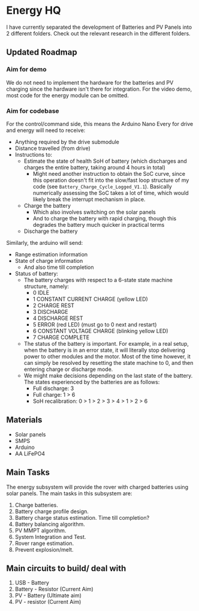 # Energy HQ

I have currently separated the development of Batteries and PV Panels into 2 different folders. Check out the relevant research in the different folders.

## Updated Roadmap

### Aim for demo

We do not need to implement the hardware for the batteries and PV charging since the hardware isn't there for integration. For the video demo, most code for the energy module can be omitted.

### Aim for codebase

For the control/command side, this means the Arduino Nano Every for drive and energy will need to receive:

- Anything required by the drive submodule
- Distance travelled (from drive)
- Instructions to:
  - Estimate the state of health SoH of battery (which discharges and charges the entire battery, taking around 4 hours in total)
    - Might need another instruction to obtain the SoC curve, since this operation doesn't fit into the slow/fast loop structure of my code (see `Battery_Charge_Cycle_Logged_V1.1`). Basically numerically assessing the SoC takes a lot of time, which would likely break the interrupt mechanism in place.
  - Charge the battery
    - Which also involves switching on the solar panels
    - And to charge the battery with rapid charging, though this degrades the battery much quicker in practical terms
  - Discharge the battery

Similarly, the arduino will send:

- Range estimation information
- State of charge information
  - And also time till completion
- Status of battery: 
  - The battery charges with respect to a 6-state state machine structure, namely:
    - 0 IDLE
    - 1 CONSTANT CURRENT CHARGE (yellow LED)
    - 2 CHARGE REST
    - 3 DISCHARGE
    - 4 DISCHARGE REST
    - 5 ERROR (red LED) (must go to 0 next and restart)
    - 6 CONSTANT VOLTAGE CHARGE (blinking yellow LED)
    - 7 CHARGE COMPLETE
  - The status of the battery is important. For example, in a real setup, when the battery is in an error state, it will literally stop delivering power to other modules and the motor. Most of the time however, it can simply be resolved by resetting the state machine to 0, and then entering charge or discharge mode.
  - We might make decisions depending on the last state of the battery. The states experienced by the batteries are as follows:
    - Full discharge: 3
    - Full charge: 1 > 6
    - SoH recalibration: 0 > 1 > 2 > 3 > 4 > 1 > 2 > 6


## Materials

- Solar panels
- SMPS
- Arduino
- AA LiFePO4

## Main Tasks

The energy subsystem will provide the rover with charged batteries using solar panels. The main tasks in this subsystem are:

1. Charge batteries.
2. Battery charge profile design.
3. Battery charge status estimation. Time till completion?
4. Battery balancing algorithm.
5. PV MMPT algorithm.
6. System Integration and Test.
7. Rover range estimation.
8. Prevent explosion/melt.

## Main circuits to build/ deal with

1. USB - Battery
2. Battery - Resistor (Current Aim)
3. PV - Battery (Ultimate aim)
4. PV - resistor (Current Aim)